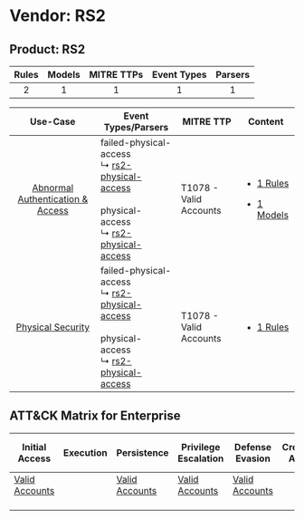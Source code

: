 Vendor: RS2
===========
Product: RS2
------------
| Rules | Models | MITRE TTPs | Event Types | Parsers |
|:-----:|:------:|:----------:|:-----------:|:-------:|
|   2   |   1    |     1      |      1      |    1    |

|                                           Use-Case                                           | Event Types/Parsers                                                                                                                                                                                     | MITRE TTP                  | Content                                                                                                             |
|:--------------------------------------------------------------------------------------------:| ------------------------------------------------------------------------------------------------------------------------------------------------------------------------------------------------------- | -------------------------- | ------------------------------------------------------------------------------------------------------------------- |
| [Abnormal Authentication & Access](../../../UseCases/uc_abnormal_authentication_&_access.md) |  failed-physical-access<br> ↳ [rs2-physical-access](Parsers/parserContent_rs2-physical-access.md)<br><br> physical-access<br> ↳ [rs2-physical-access](Parsers/parserContent_rs2-physical-access.md)<br> | T1078 - Valid Accounts<br> | [<ul><li>1 Rules</li></ul><ul><li>1 Models</li></ul>](Rules_Models/r_m_rs2_rs2_Abnormal_Authentication_&_Access.md) |
|                [Physical Security](../../../UseCases/uc_physical_security.md)                |  failed-physical-access<br> ↳ [rs2-physical-access](Parsers/parserContent_rs2-physical-access.md)<br><br> physical-access<br> ↳ [rs2-physical-access](Parsers/parserContent_rs2-physical-access.md)<br> | T1078 - Valid Accounts<br> | [<ul><li>1 Rules</li></ul>](Rules_Models/r_m_rs2_rs2_Physical_Security.md)                                          |

ATT&CK Matrix for Enterprise
----------------------------
| Initial Access                                                      | Execution | Persistence                                                         | Privilege Escalation                                                | Defense Evasion                                                     | Credential Access | Discovery | Lateral Movement | Collection | Command and Control | Exfiltration | Impact |
| ------------------------------------------------------------------- | --------- | ------------------------------------------------------------------- | ------------------------------------------------------------------- | ------------------------------------------------------------------- | ----------------- | --------- | ---------------- | ---------- | ------------------- | ------------ | ------ |
| [Valid Accounts](https://attack.mitre.org/techniques/T1078)<br><br> |           | [Valid Accounts](https://attack.mitre.org/techniques/T1078)<br><br> | [Valid Accounts](https://attack.mitre.org/techniques/T1078)<br><br> | [Valid Accounts](https://attack.mitre.org/techniques/T1078)<br><br> |                   |           |                  |            |                     |              |        |